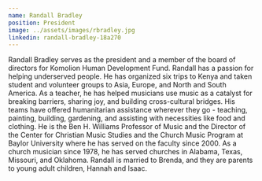 ```yaml
---
name: Randall Bradley
position: President
image: ../assets/images/rbradley.jpg
linkedin: randall-bradley-18a270
---
```

Randall Bradley serves as the president and a member of the board of
directors for Komolion Human Development Fund. Randall has a passion
for helping underserved people. He has organized six trips to Kenya and
taken student and volunteer groups to Asia, Europe, and North and South
America. As a teacher, he has helped musicians use music as a catalyst
for breaking barriers, sharing joy, and building cross-cultural bridges.
His teams have offered humanitarian assistance wherever they go -
teaching, painting, building, gardening, and assisting with necessities
like food and clothing. He is the Ben H. Williams Professor of Music and
the Director of the Center for Christian Music Studies and the Church
Music Program at Baylor University where he has served on the faculty
since 2000. As a church musician since 1978, he has served churches in
Alabama, Texas, Missouri, and Oklahoma. Randall is married to Brenda,
and they are parents to young adult children, Hannah and Isaac.
